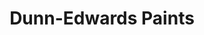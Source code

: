 ---
title: "Dunn-Edwards Paints"
url: /scottsdale/dunn-edwards-paints-east-frank-lloyd-wright-boulevard/
shop: paint
---